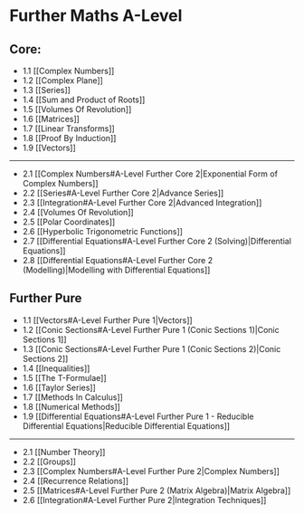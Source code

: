 # Further Maths A-Level
## Core:
- 1.1 [[Complex Numbers]]
- 1.2 [[Complex Plane]]
- 1.3 [[Series]]
- 1.4 [[Sum and Product of Roots]]
- 1.5 [[Volumes Of Revolution]]
- 1.6 [[Matrices]]
- 1.7 [[Linear Transforms]]
- 1.8 [[Proof By Induction]]
- 1.9 [[Vectors]]
---
- 2.1 [[Complex Numbers#A-Level Further Core 2|Exponential Form of Complex Numbers]]
- 2.2 [[Series#A-Level Further Core 2|Advance Series]]
- 2.3 [[Integration#A-Level Further Core 2|Advanced Integration]]
- 2.4 [[Volumes Of Revolution]]
- 2.5 [[Polar Coordinates]]
- 2.6 [[Hyperbolic Trigonometric Functions]]
- 2.7 [[Differential Equations#A-Level Further Core 2 (Solving)|Differential Equations]]
- 2.8 [[Differential Equations#A-Level Further Core 2 (Modelling)|Modelling with Differential Equations]]

## Further Pure
- 1.1 [[Vectors#A-Level Further Pure 1|Vectors]]
- 1.2 [[Conic Sections#A-Level Further Pure 1 (Conic Sections 1)|Conic Sections 1]]
- 1.3 [[Conic Sections#A-Level Further Pure 1 (Conic Sections 2)|Conic Sections 2]]
- 1.4 [[Inequalities]]
- 1.5 [[The T-Formulae]]
- 1.6 [[Taylor Series]]
- 1.7 [[Methods In Calculus]]
- 1.8 [[Numerical Methods]]
- 1.9 [[Differential Equations#A-Level Further Pure 1 - Reducible Differential Equations|Reducible Differential Equations]]
---
- 2.1 [[Number Theory]]
- 2.2 [[Groups]]
- 2.3 [[Complex Numbers#A-Level Further Pure 2|Complex Numbers]]
- 2.4 [[Recurrence Relations]]
- 2.5 [[Matrices#A-Level Further Pure 2 (Matrix Algebra)|Matrix Algebra]]
- 2.6 [[Integration#A-Level Further Pure 2|Integration Techniques]]
